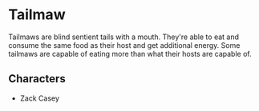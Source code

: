 # Tailmaw

Tailmaws are blind sentient tails with a mouth. They're able to eat and consume the same food as their host and get additional energy. Some tailmaws are capable of eating more than what their hosts are capable of.

## Characters

- Zack Casey